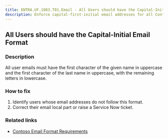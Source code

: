 ```yaml
---
title: ENTRA.UF.1003.T01.Email - All Users should have the Capital-Initial Email Format
description: Enforce capital-first-initial email addresses for all Contoso users
---
```

## All Users should have the Capital-Initial Email Format

### Description

All user emails must have the first character of the given name in uppercase and the first character of the last name in uppercase, with the remaining letters in lowercase.

### How to fix

1. Identify users whose email addresses do not follow this format.
2. Correct their email local part or raise a Service Now ticket.

### Related links

- [Contoso Email Format Requirements](https://contoso.service-now.com/emailformat)
